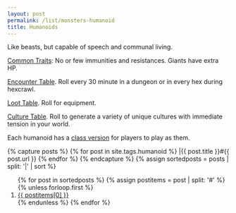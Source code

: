 ```yaml
---
layout: post
permalink: /list/monsters-humanoid
title: Humanoids
---
```


Like beasts, but capable of speech and communal living.

<ins>Common Traits</ins>: No or few immunities and resistances. Giants have extra HP.

<ins>Encounter Table</ins>. Roll every 30 minute in a dungeon or in every hex during hexcrawl.

<ins>Loot Table</ins>. Roll for equipment.

<ins>Culture Table</ins>. Roll to generate a variety of unique cultures with immediate tension in your world.

Each humanoid has a [class version](https://saltygoo.github.io/classes/) for players to play as them.

{% capture posts %}
  {% for post in site.tags.humanoid %}
    |{{ post.title }}#{{ post.url }}
  {% endfor %}
{% endcapture %}
{% assign sortedposts = posts | split: '|' | sort %}
<ol>
{% for post in sortedposts %}
{% assign postitems = post | split: '#' %}
{% unless forloop.first %}
  <li> <a href="{{ postitems[1] }}"> {{ postitems[0] }}</a></li>
{% endunless %}
{% endfor %}
</ol>
 
